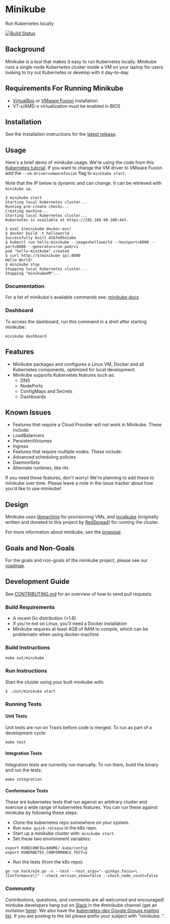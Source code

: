 # Minikube

Run Kubernetes locally

[![Build Status](https://travis-ci.org/kubernetes/minikube.svg?branch=master)](https://travis-ci.org/kubernetes/minikube)

## Background

Minikube is a tool that makes it easy to run Kubernetes locally. Minikube runs
a single-node Kubernetes cluster inside a VM on your laptop for users looking
to try out Kubernetes or develop with it day-to-day.

## Requirements For Running Minikube
* [VirtualBox](https://www.virtualbox.org/wiki/Downloads) or [VMware Fusion](https://www.vmware.com/products/fusion) installation
* VT-x/AMD-v virtualization must be enabled in BIOS

## Installation
See the installation instructions for the [latest release](https://github.com/kubernetes/minikube/releases).

## Usage

Here's a brief demo of minikube usage. We're using the code from this [Kubernetes tutorial](http://kubernetes.io/docs/hellonode/).
If you want to change the VM driver to VMware Fusion add the `--vm-driver=vmwarefusion` flag to `minikube start`.

Note that the IP below is dynamic and can change. It can be retrieved with `minikube ip`.

```shell
$ minikube start
Starting local Kubernetes cluster...
Running pre-create checks...
Creating machine...
Starting local Kubernetes cluster...
Kubernetes is available at https://192.168.99.100:443.

$ eval $(minikube docker-env)
$ docker build -t helloworld .
Successfully built d16fe85e1abe
$ kubectl run hello-minikube --image=helloworld --hostport=8000 --port=8080 --generator=run-pod/v1
pod "hello-minikube" created
$ curl http://$(minikube ip):8000
Hello World!
$ minikube stop
Stopping local Kubernetes cluster...
Stopping "minikubeVM"...
```
### Documentation
For a list of minikube's available commands see: [minikube docs](https://github.com/kubernetes/minikube/blob/master/docs/minikube.md)

### Dashboard

To access the dashboard, run this command in a shell after starting minikube:
```shell
minikube dashboard
```

## Features
 * Minikube packages and configures a Linux VM, Docker and all Kubernetes components, optimized for local development.
 * Minikube supports Kubernetes features such as:
   * DNS
   * NodePorts
   * ConfigMaps and Secrets
   * Dashboards

## Known Issues
 * Features that require a Cloud Provider will not work in Minikube. These include:
  * LoadBalancers
  * PersistentVolumes
  * Ingress
 * Features that require multiple nodes. These include:
  * Advanced scheduling policies
  * DaemonSets
 * Alternate runtimes, like rkt.

If you need these features, don't worry! We're planning to add these to minikube over time. Please leave a note in the
issue tracker about how you'd like to use minikube!

## Design

Minikube uses [libmachine](https://github.com/docker/machine/tree/master/libmachine) for provisioning VMs, and [localkube](https://github.com/kubernetes/minikube/tree/master/pkg/localkube) (originally written and donated to this project by [RedSpread](https://redspread.com/)) for running the cluster.

For more information about minikube, see the [proposal](https://github.com/kubernetes/kubernetes/blob/master/docs/proposals/local-cluster-ux.md).

## Goals and Non-Goals
For the goals and non-goals of the minikube project, please see our [roadmap](ROADMAP.md).

## Development Guide

See [CONTRIBUTING.md](CONTRIBUTING.md) for an overview of how to send pull requests.

### Build Requirements

* A recent Go distribution (>1.6)
* If you're not on Linux, you'll need a Docker installation
* Minikube requires at least 4GB of RAM to compile, which can be problematic when using docker-machine

### Build Instructions

```shell
make out/minikube
```

### Run Instructions

Start the cluster using your built minikube with:

```shell
$ ./out/minikube start
```

### Running Tests

#### Unit Tests

Unit tests are run on Travis before code is merged. To run as part of a development cycle:

```shell
make test
```

#### Integration Tests

Integration tests are currently run manually. 
To run them, build the binary and run the tests:

```shell
make integration
```

#### Conformance Tests

These are kubernetes tests that run against an arbitrary cluster and exercise a wide range of kubernetes features.
You can run these against minikube by following these steps:

* Clone the kubernetes repo somewhere on your system.
* Run `make quick-release` in the k8s repo.
* Start up a minikube cluster with: `minikube start`.
* Set these two environment variables:
```shell
export KUBECONFIG=$HOME/.kube/config
export KUBERNETES_CONFORMANCE_TEST=y
```
* Run the tests (from the k8s repo):
```shell
go run hack/e2e.go -v --test --test_args="--ginkgo.focus=\[Conformance\]" --check_version_skew=false --check_node_count=false
```

### Community

Contributions, questions, and comments are all welcomed and encouraged! minkube developers hang out on [Slack](https://kubernetes.slack.com) in the #minikube channel (get an invitation [here](http://slack.kubernetes.io/)). We also have the [kubernetes-dev Google Groups mailing list](https://groups.google.com/forum/#!forum/kubernetes-dev). If you are posting to the list please prefix your subject with "minikube: ".
